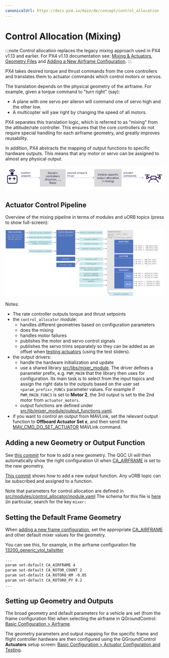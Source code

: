 ```yaml
---
canonicalUrl: https://docs.px4.io/main/de/concept/control_allocation
---
```


# Control Allocation (Mixing)

:::note
Control allocation replaces the legacy mixing approach used in PX4 v1.13 and earlier. For PX4 v1.13 documentation see: [Mixing & Actuators](https://docs.px4.io/v1.13/en/concept/mixing.html), [Geometry Files](https://docs.px4.io/v1.13/en/concept/geometry_files.html) and [Adding a New Airframe Configuration](https://docs.px4.io/v1.13/en/dev_airframes/adding_a_new_frame.html).
:::

PX4 takes desired torque and thrust commands from the core controllers and translates them to actuator commands which control motors or servos.

The translation depends on the physical geometry of the airframe. For example, given a torque command to "turn right" (say):

- A plane with one servo per aileron will command one of servo high and the other low.
- A multicopter will yaw right by changing the speed of all motors.

PX4 separates this translation logic, which is referred to as "mixing" from the attitude/rate controller. This ensures that the core controllers do not require special handling for each airframe geometry, and greatly improves reusability.

In addition, PX4 abstracts the mapping of output functions to specific hardware outputs. This means that any motor or servo can be assigned to almost any physical output. 

<!-- https://docs.google.com/drawings/d/1Li9YhTLc3yX6mGX0iSOfItHXvaUhevO2DRZwuxPQ1PI/edit -->
![Mixing Overview](../../assets/diagrams/mixing_overview.png)

## Actuator Control Pipeline

Overview of the mixing pipeline in terms of modules and uORB topics (press to show full-screen):
<!-- https://drive.google.com/file/d/1L2IoxsyB4GAWE-s82R_x42mVXW_IDlHP/view?usp=sharing -->
![Pipeline Overview](../../assets/concepts/control_allocation_pipeline.png)

Notes:
- The rate controller outputs torque and thrust setpoints
- the `control_allocator` module:
  - handles different geometries based on configuration parameters
  - does the mixing
  - handles motor failures
  - publishes the motor and servo control signals
  - publishes the servo trims separately so they can be added as an offset when [testing actuators](../config/actuators.md#actuator-testing) (using the test sliders).
- the output drivers:
  - handle the hardware initialization and update
  - use a shared library [src/libs/mixer_module](https://github.com/PX4/PX4-Autopilot/blob/release/1.14/src/lib/mixer_module/). The driver defines a parameter prefix, e.g. `PWM_MAIN` that the library then uses for configuration. Its main task is to select from the input topics and assign the right data to the outputs based on the user set `<param_prefix>_FUNCx` parameter values. For example if `PWM_MAIN_FUNC3` is set to **Motor 2**, the 3rd output is set to the 2nd motor from `actuator_motors`.
  - output functions are defined under [src/lib/mixer_module/output_functions.yaml](https://github.com/PX4/PX4-Autopilot/blob/release/1.14/src/lib/mixer_module/output_functions.yaml).
- if you want to control an output from MAVLink, set the relevant output function to **Offboard Actuator Set x**, and then send the [MAV_CMD_DO_SET_ACTUATOR](https://mavlink.io/en/messages/common.html#MAV_CMD_DO_SET_ACTUATOR) MAVLink command.

## Adding a new Geometry or Output Function

See [this commit](https://github.com/PX4/PX4-Autopilot/commit/5cdb6fbd8e1352dcb94bd58918da405f8ff930d7) for how to add a new geometry. The QGC UI will then automatically show the right configuration UI when [CA_AIRFRAME](../advanced_config/parameter_reference.md#CA_AIRFRAME) is set to the new geometry.

[This commit](https://github.com/PX4/PX4-Autopilot/commit/a65533b46986e32254b64b7c92469afb8178e370) shows how to add a new output function. Any uORB topic can be subscribed and assigned to a function.

Note that parameters for control allocation are defined in [src/modules/control_allocator/module.yaml](https://github.com/PX4/PX4-Autopilot/blob/release/1.14/src/modules/control_allocator/module.yaml) The schema for this file is [here](https://github.com/PX4/PX4-Autopilot/blob/release/1.14/validation/module_schema.yaml#L440=) (in particular, search for the key `mixer:`

## Setting the Default Frame Geometry

When [adding a new frame configuration](../dev_airframes/adding_a_new_frame.md), set the appropriate [CA_AIRFRAME](../advanced_config/parameter_reference.md#CA_AIRFRAME) and other default mixer values for the geometry.

You can see this, for example, in the airframe configuration file [13200_generic_vtol_tailsitter](https://github.com/PX4/PX4-Autopilot/blob/release/1.14/ROMFS/px4fmu_common/init.d/airframes/13200_generic_vtol_tailsitter)
```
...
param set-default CA_AIRFRAME 4
param set-default CA_ROTOR_COUNT 2
param set-default CA_ROTOR0_KM -0.05
param set-default CA_ROTOR0_PY 0.2
...
```

## Setting up Geometry and Outputs

The broad geometry and default parameters for a vehicle are set (from the frame configuration file) when selecting the airframe in QGroundControl: [Basic Configuration > Airframe](../config/airframe.md).

The geometry parameters and output mapping for the specific frame and flight controller hardware are then configured using the QGroundControl **Actuators** setup screen: [Basic Configuration > Actuator Configuration and Testing](../config/actuators.md).
